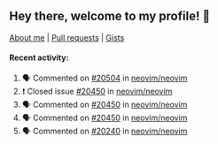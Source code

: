## Hey there, welcome to my profile! 👋

[About me](https://seandewar.github.io/)
 | [Pull requests](https://github.com/search?p=1&q=author%3Aseandewar+is%3Apr)
 | [Gists](https://gist.github.com/seandewar)

#### Recent activity:

<!--START_SECTION:activity-->
1. 🗣 Commented on [#20504](https://github.com/neovim/neovim/issues/20504) in [neovim/neovim](https://github.com/neovim/neovim)
2. ❗️ Closed issue [#20450](https://github.com/neovim/neovim/issues/20450) in [neovim/neovim](https://github.com/neovim/neovim)
3. 🗣 Commented on [#20450](https://github.com/neovim/neovim/issues/20450) in [neovim/neovim](https://github.com/neovim/neovim)
4. 🗣 Commented on [#20450](https://github.com/neovim/neovim/issues/20450) in [neovim/neovim](https://github.com/neovim/neovim)
5. 🗣 Commented on [#20240](https://github.com/neovim/neovim/issues/20240) in [neovim/neovim](https://github.com/neovim/neovim)
<!--END_SECTION:activity-->
